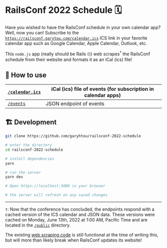 # RailsConf 2022 Schedule 🗓️

Have you wished to have the RailsConf schedule in your own calendar app? Well, now you can! Subscribe to the
[`https://railsconf.garytou.com/calendar.ics`](https://railsconf.garytou.com/calendar.ics) ICS link in your favorite
calendar app such as Google Calendar, Apple Calendar, Outlook, etc.

This `node.js` app (really should be Rails 🙄) web scrapes<sup>†</sup> the RailsConf schedule from their website and formats it as
an iCal (ics) file!

## 📎 How to use

| [`/calendar.ics`](https://railsconf.garytou.com/calendar.ics) | iCal (ics) file of events (for subscription in calendar apps) |
| ------------------------------------------------------------- | ------------------------------------------------------------- |
| [`/events`](https://railsconf.garytou.com/events)             | JSON endpoint of events                                       |

## 🏗️ Development

```sh
git clone https://github.com/garyhtou/railsconf-2022-schedule

# enter the directory
cd railsconf-2022-schedule

# install dependencies
yarn

# run the server
yarn dev

# Open https://localhost:3000 in your browser

# the server will refresh on any saved changes
```

---

`†`: Now that the conference has concluded, the endpoints respond with a cached
version of the ICS calendar and JSON data. These versions were cached on Monday,
June 13th, 2022 at 1:00 AM, Pacific Time and are located in the
[`/public`](/public/) directory.

The existing [web scraping code](/src/helpers/events.ts) is still functional at
the time of writing this, but will more than likely break when RailsConf updates
its website!
